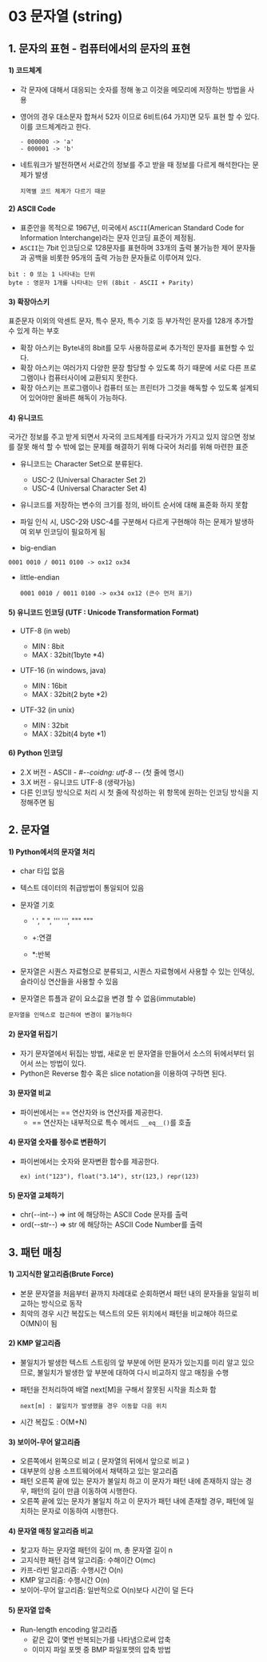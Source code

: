 # 03 문자열 (string)

## 1. 문자의 표현 - 컴퓨터에서의 문자의 표현

#### 1) 코드체계

* 각 문자에 대해서 대응되는 숫자를 정해 놓고 이것을 메모리에 저장하는 방법을 사용

* 영어의 경우 대소문자 합쳐서 52자 이므로 6비트(64 가지)면 모두 표현 할 수 있다. 이를 코드체계라고 한다.

  ```
  - 000000 -> 'a'
  - 000001 -> 'b'
  ```



* 네트워크가 발전하면서 서로간의 정보를 주고 받을 때 정보를 다르게 해석한다는 문제가 발생

  ```
  지역별 코드 체계가 다르기 때문
  ```



#### 2) ASCII Code

* 표준안을 목적으로 1967년, 미국에서 `ASCII`(American Standard Code for Information Interchange)라는 문자 인코딩 표준이 제정됨.
* `ASCII`는 7bit 인코딩으로 128문자를 표현하며 33개의 출력 불가능한 제어 문자들과 공백을 비롯한 95개의 출력 가능한 문자들로 이루어져 있다.

```
bit : 0 또는 1 나타내는 단위
byte : 영문자 1개를 나타내는 단위 (8bit - ASCII + Parity)
```



#### 3) 확장아스키

표준문자 이외의 악센트 문자, 특수 문자, 특수 기호 등 부가적인 문자를 128개 추가할 수 있게 하는 부호

* 확장 아스키는 Byte내의 8bit를 모두 사용하믕로써 추가적인 문자를 표현할 수 있다.
* 확장 아스키는 여러가지 다양한 문장 할당할 수 있도록 하기 때문에 서로 다른 프로그램이나 컴퓨터사이에 교환되지 못한다.
* 확장 아스키는 프로그램이나 컴퓨터 또는 프린터가 그것을 해독할 수 있도록 설계되어 있어야만 올바른 해독이 가능하다.



#### 4) 유니코드

국가간 정보를 주고 받게 되면서 자국의 코드체계를 타국가가 가지고 있지 않으면 정보를 잘못 해석 할 수 밖에 없는 문제를 해결하기 위해 다국어 처리를 위해 마련한 표준

* 유니코드는 Character Set으로 분류된다.
  * USC-2 (Universal Character Set 2)
  * USC-4 (Universal Character Set 4)
* 유니코드를 저장하는 변수의 크기를 정의, 바이트 순서에 대해 표준화 하지 못함
* 파일 인식 시, USC-2와 USC-4를 구분해서 다르게 구현해야 하는 문제가 발생하여 외부 인코딩이 필요하게 됨



*  big-endian

  ````
  0001 0010 / 0011 0100 -> ox12 ox34
  ````

  

* little-endian

  ```
  0001 0010 / 0011 0100 -> ox34 ox12 (큰수 먼저 표기)
  ```

  

#### 5) 유니코드 인코딩 (UTF : Unicode Transformation Format)

* UTF-8 (in web)
  - MIN : 8bit
  - MAX : 32bit(1byte *4)



* UTF-16 (in windows, java)
  - MIN : 16bit
  - MAX : 32bit(2 byte *2)



* UTF-32 (in unix)
  - MIN : 32bit
  - MAX : 32bit(4 byte *1)



#### 6) Python 인코딩

* 2.X 버전 - ASCII - #-*-coidng: utf-8 -*- (첫 줄에 명시)
* 3.X 버전 - 유니코드 UTF-8 (생략가능)
* 다른 인코딩 방식으로 처리 시 첫 줄에 작성하는 위 항목에 원하는 인코딩 방식을 지정해주면 됨



## 2. 문자열

#### 1) Python에서의 문자열 처리

* char 타입 없음
* 텍스트 데이터의 취급방법이 통일되어 있음



* 문자열 기호

  - ' ', " ", ''' ''', """ """

  * +:연결

  * *:반복

* 문자열은 시퀀스 자료형으로 분류되고, 시퀀스 자료형에서 사용할 수 있는 인덱싱, 슬라이싱 연산들을 사용할 수 있음
* 문자열은 튜플과 같이 요소값을 변경 할 수 없음(immutable)

```
문자열을 인덱스로 접근하여 변경이 불가능하다
```



#### 2) 문자열 뒤집기

* 자기 문자열에서 뒤집는 방법, 새로운 빈 문자열을 만들어서 소스의 뒤에서부터 읽어서 쓰는 방법이 있다.
*  Python은 Reverse 함수 혹은 slice notation을 이용하여 구하면 된다.



#### 3) 문자열 비교

* 파이썬에서는 == 연산자와 is 연산자를 제공한다.
  * == 연산자는 내부적으로 특수 메서드 `__eq__()`를 호출



#### 4) 문자열 숫자를 정수로 변환하기

* 파이썬에서는 숫자와 문자변환 함수를 제공한다.
   ```
   ex) int("123"), float("3.14"), str(123,) repr(123)
   ```



#### 5) 문자열 교체하기

* chr(--int--) => int 에 해당하는 ASCII Code 문자를 출력
* ord(--str--) => str 에 해당하는 ASCII Code Number를 출력





## 3. 패턴 매칭

#### 1) 고지식한 알고리즘(Brute Force)

* 본문 문자열을 처음부터 끝까지 차례대로 순회하면서 패턴 내의 문자들을 일일히 비교하는 방식으로 동작
* 최악의 경우 시간 복잡도는 텍스트의 모든 위치에서 패턴을 비교해야 하므로 O(MN)이 됨



#### 2) KMP 알고리즘

* 불일치가 발생한 텍스트 스트링의 앞 부분에 어떤 문자가 있는지를 미리 알고 있으므로, 불일치가 발생한 앞 부분에 대하여 다시 비교하지 않고 매칭을 수행

* 패턴을 전처리하여 배열 next[M]을 구해서 잘못된 시작을 최소화 함

  ```
  next[m] : 불일치가 발생했을 경우 이동할 다음 위치
  ```

* 시간 복잡도 : O(M+N)



#### 3) 보이어-무어 알고리즘

* 오른쪽에서 왼쪽으로 비교 ( 문자열의 뒤에서 앞으로 비교 )
* 대부분의 상용 소프트웨어에서 채택하고 있는 알고리즘
* 패턴 오른쪽 끝에 있는 문자가 불일치 하고 이 문자가 패턴 내에 존재하지 않는 경우, 패턴의 길이 만큼 이동하여 시행한다.
* 오른쪽 끝에 있는 문자가 불일치 하고 이 문자가 패턴 내에 존재할 경우, 패턴에 일치하는 문자로 이동하여 시행한다.



#### 4) 문자열 매칭 알고리즘 비교

* 찾고자 하는 문자열 패턴의 길이 m, 총 문자열 길이 n
* 고지식한 패턴 검색 알고리즘: 수해이간  O(mc)
*  카프-라빈 알고리즘: 수행시간 O(n)
* KMP 알고리즘: 수행시간 O(n)
* 보이어-무어 알고리즘: 일반적으로  O(n)보다 시간이 덜 든다



#### 5) 문자열 압축

* Run-length encoding 알고리즘
  * 같은 값이 몇번 반복되는가를 나타냄으로써 압축
  * 이미지 파일 포멧 중 BMP 파일포맷의 압축 방법

